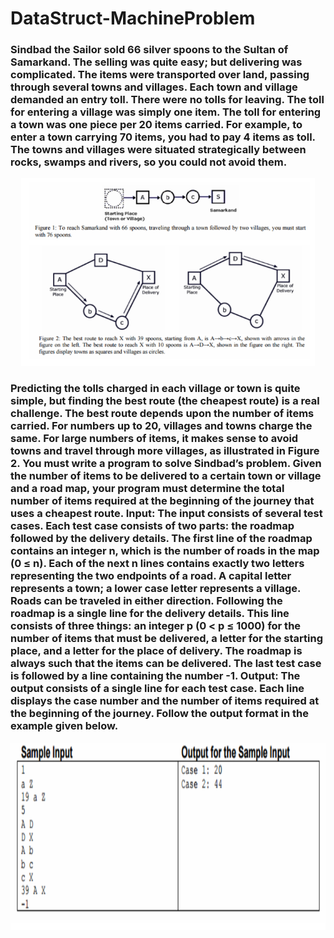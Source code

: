 # DataStruct-MachineProblem

<h3>    Sindbad the Sailor sold 66 silver spoons to the Sultan of Samarkand. The selling was
quite easy; but delivering was complicated. The items were transported over land, passing
through several towns and villages. Each town and village demanded an entry toll. There
were no tolls for leaving. The toll for entering a village was simply one item.
The toll for entering a town was one piece per 20 items carried. For example, to enter a
town carrying 70 items, you had to pay 4 items as toll. The towns and villages were situated
strategically between rocks, swamps and rivers, so you could not avoid them.</h3>

<div align="center"><img height="300px" src="img/Screenshot 2024-12-30 203031.png"></div>

<h3>    Predicting the tolls charged in each village or town is quite simple, but finding the best
route (the cheapest route) is a real challenge. The best route depends upon the number of
items carried. For numbers up to 20, villages and towns charge the same. For large numbers
of items, it makes sense to avoid towns and travel through more villages, as illustrated in
Figure 2.
    You must write a program to solve Sindbad’s problem. Given the number of items to be
delivered to a certain town or village and a road map, your program must determine the
total number of items required at the beginning of the journey that uses a cheapest route.
Input:
    The input consists of several test cases. Each test case consists of two parts: the
roadmap followed by the delivery details.
    The first line of the roadmap contains an integer n, which is the number of roads in the
map (0 ≤ n). Each of the next n lines contains exactly two letters representing the two
endpoints of a road. A capital letter represents a town; a lower case letter represents a
village. Roads can be traveled in either direction.
    Following the roadmap is a single line for the delivery details. This line consists of three
things: an integer p (0 < p ≤ 1000) for the number of items that must be delivered, a letter
for the starting place, and a letter for the place of delivery. The roadmap is always such that
the items can be delivered.
The last test case is followed by a line containing the number -1.
Output:
    The output consists of a single line for each test case. Each line displays the case number
and the number of items required at the beginning of the journey. Follow the output format
in the example given below.</h3>

<div align="center"><img height="300px" src="img/Screenshot 2024-12-30 203337.png"></div>